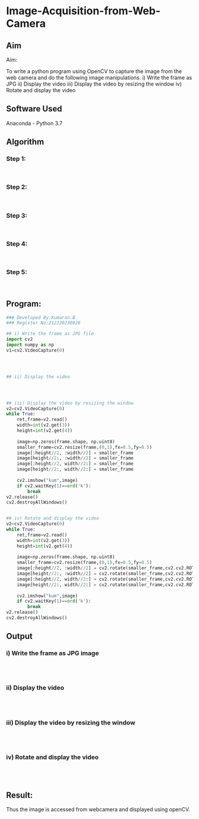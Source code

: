 # Image-Acquisition-from-Web-Camera
## Aim
 
Aim:
 
To write a python program using OpenCV to capture the image from the web camera and do the following image manipulations.
i) Write the frame as JPG 
ii) Display the video 
iii) Display the video by resizing the window
iv) Rotate and display the video

## Software Used
Anaconda - Python 3.7
## Algorithm
### Step 1:
<br>

### Step 2:
<br>

### Step 3:
<br>

### Step 4:
<br>

### Step 5:
<br>

## Program:
``` Python
### Developed By:Kumaran.B
### Register No:212220230026

## i) Write the frame as JPG file
import cv2
import numpy as np
v1=cv2.VideoCapture(0)




## ii) Display the video




## iii) Display the video by resizing the window
v2=cv2.VideoCapture(0)
while True:
    ret,frame=v2.read()
    width=int(v2.get(3))
    height=int(v2.get(4))
    
    image=np.zeros(frame.shape, np.uint8)
    smaller_frame=cv2.resize(frame,(0,1),fx=0.5,fy=0.5)
    image[:height//2, :width//2] = smaller_frame
    image[height//2:, :width//2] = smaller_frame
    image[:height//2, width//2:] = smaller_frame
    image[height//2:, width//2:] = smaller_frame
    
    cv2.imshow("kum",image)
    if cv2.waitKey(1)==ord('k'):
        break
v2.release() 
cv2.destroyAllWindows()


## iv) Rotate and display the video
v2=cv2.VideoCapture(0)
while True:
    ret,frame=v2.read()
    width=int(v2.get(3))
    height=int(v2.get(4))
    
    image=np.zeros(frame.shape, np.uint8)
    smaller_frame=cv2.resize(frame,(0,1),fx=0.5,fy=0.5)
    image[:height//2, :width//2] = cv2.rotate(smaller_frame,cv2.cv2.ROTATE_180)
    image[height//2:, :width//2] = cv2.rotate(smaller_frame,cv2.cv2.ROTATE_180)
    image[:height//2, width//2:] = cv2.rotate(smaller_frame,cv2.cv2.ROTATE_180)
    image[height//2:, width//2:] = cv2.rotate(smaller_frame,cv2.cv2.ROTATE_180)
    
    cv2.imshow("kum",image)
    if cv2.waitKey(1)==ord('k'):
        break
v2.release() 
cv2.destroyAllWindows()


```
## Output

### i) Write the frame as JPG image
</br>
</br>


### ii) Display the video
</br>
</br>


### iii) Display the video by resizing the window
</br>
</br>



### iv) Rotate and display the video
</br>
</br>





## Result:
Thus the image is accessed from webcamera and displayed using openCV.
